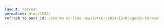 ```yaml
---
layout: refresh
permalink: blog/1532/
refresh_to_post_id: /bcorma on-line newsletter/2014/12/03/guide-to-meeting-and-sharing-your-passion-for-orv-sports-with-your-mla
---
```


